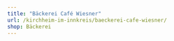 ```yaml
---
title: "Bäckerei Café Wiesner"
url: /kirchheim-im-innkreis/baeckerei-cafe-wiesner/
shop: Bäckerei
---
```

